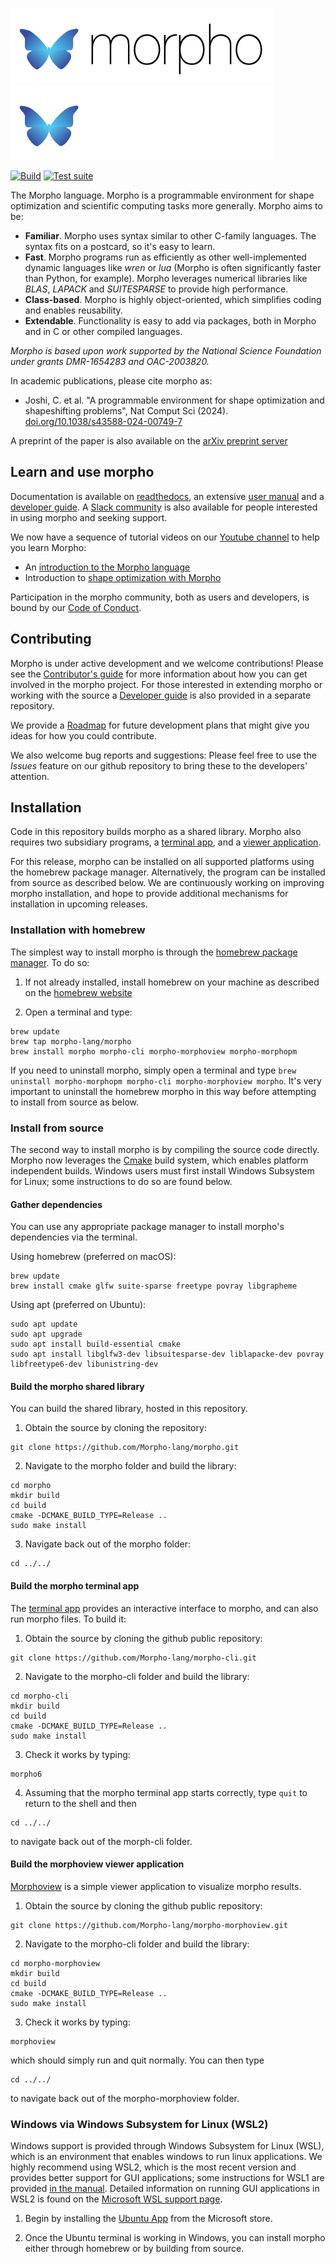 ![Morpho](https://github.com/Morpho-lang/morpho-manual/blob/main/src/Figures/morphologosmall.png#gh-light-mode-only)![Morpho](https://github.com/Morpho-lang/morpho-manual/blob/main/src/Figures/morphologosmall-white.png#gh-dark-mode-only)

[![Build](https://github.com/Morpho-lang/morpho/actions/workflows/build.yml/badge.svg)](https://github.com/Morpho-lang/morpho/actions/workflows/build.yml)
[![Test suite](https://github.com/Morpho-lang/morpho/actions/workflows/buildandtest.yml/badge.svg)](https://github.com/Morpho-lang/morpho/actions/workflows/buildandtest.yml)

The Morpho language. Morpho is a programmable environment for shape optimization and scientific computing tasks more generally. Morpho aims to be:

* **Familiar**. Morpho uses syntax similar to other C-family languages. The syntax fits on a postcard, so it's easy to learn.
* **Fast**. Morpho programs run as efficiently as other well-implemented dynamic languages like *wren* or *lua* (Morpho is often significantly faster than Python, for example). Morpho leverages numerical libraries like *BLAS*, *LAPACK* and *SUITESPARSE* to provide high performance.
* **Class-based**. Morpho is highly object-oriented, which simplifies coding and enables reusability.
* **Extendable**. Functionality is easy to add via packages, both in Morpho and in C or other compiled languages.

*Morpho is based upon work supported by the National Science Foundation under grants DMR-1654283 and OAC-2003820.*

In academic publications, please cite morpho as:

* Joshi, C. et al. "A programmable environment for shape optimization and shapeshifting problems", Nat Comput Sci (2024). [doi.org/10.1038/s43588-024-00749-7](https://doi.org/10.1038/s43588-024-00749-7)

A preprint of the paper is also available on the [arXiv preprint server](https://arxiv.org/abs/2208.07859)

## Learn and use morpho

Documentation is available on [readthedocs](https://morpho-lang.readthedocs.io/en/latest/), an extensive [user manual](https://github.com/Morpho-lang/morpho-manual/blob/main/manual.pdf) and a [developer guide](https://github.com/Morpho-lang/morpho-devguide/blob/main/devguide.pdf). A [Slack community](https://join.slack.com/t/morphoco/shared_invite/zt-1o6azavwl-XMtjjFwxW~P6C8rc~YbBlA) is also available for people interested in using morpho and seeking support.

We now have a sequence of tutorial videos on our [Youtube channel](https://www.youtube.com/@Morpho-lang) to help you learn Morpho: 

* An [introduction to the Morpho language](https://youtu.be/eVPGWpNDeq4)
* Introduction to [shape optimization with Morpho](https://youtu.be/odCkR0PDKa0)

Participation in the morpho community, both as users and developers, is bound by our [Code of Conduct](CODE_OF_CONDUCT.md).

## Contributing

Morpho is under active development and we welcome contributions! Please see the [Contributor's guide](CONTRIBUTING.md) for more information about how you can get involved in the morpho project. For those interested in extending morpho or working with the source a [Developer guide](https://github.com/Morpho-lang/morpho-devguide) is also provided in a separate repository. 

We provide a [Roadmap](https://github.com/Morpho-lang/morpho/wiki/Road-Map) for future development plans that might give you ideas for how you could contribute.

We also welcome bug reports and suggestions: Please feel free to use the *Issues* feature on our github repository to bring these to the developers' attention.

## Installation

Code in this repository builds morpho as a shared library. Morpho also requires two subsidiary programs, a [terminal app](https://github.com/Morpho-lang/morpho-cli), and a [viewer application](https://github.com/Morpho-lang/morpho-morphoview).

For this release, morpho can be installed on all supported platforms using the homebrew package manager. Alternatively, the program can be installed from source as described below. We are continuously working on improving morpho installation, and hope to provide additional mechanisms for installation in upcoming releases.

### Installation with homebrew

The simplest way to install morpho is through the [homebrew package manager](https://brew.sh). To do so:

1. If not already installed, install homebrew on your machine as described on the [homebrew website](https://brew.sh)

2. Open a terminal and type:

```
brew update
brew tap morpho-lang/morpho
brew install morpho morpho-cli morpho-morphoview morpho-morphopm
```

If you need to uninstall morpho, simply open a terminal and type `brew uninstall morpho-morphopm morpho-cli morpho-morphoview morpho`. It's very important to uninstall the homebrew morpho in this way before attempting to install from source as below.

### Install from source

The second way to install morpho is by compiling the source code directly. Morpho now leverages the [Cmake](https://cmake.org) build system, which enables platform independent builds. Windows users must first install Windows Subsystem for Linux; some instructions to do so are found below.

#### Gather dependencies

You can use any appropriate package manager to install morpho's dependencies via the terminal. 

Using homebrew (preferred on macOS):

```
brew update
brew install cmake glfw suite-sparse freetype povray libgrapheme
```

Using apt (preferred on Ubuntu):

```
sudo apt update
sudo apt upgrade
sudo apt install build-essential cmake
sudo apt install libglfw3-dev libsuitesparse-dev liblapacke-dev povray libfreetype6-dev libunistring-dev
```

#### Build the morpho shared library

You can build the shared library, hosted in this repository.

1. Obtain the source by cloning the repository:

```
git clone https://github.com/Morpho-lang/morpho.git
```

2. Navigate to the morpho folder and build the library:

```
cd morpho
mkdir build
cd build
cmake -DCMAKE_BUILD_TYPE=Release ..
sudo make install
```

3. Navigate back out of the morpho folder:

```
cd ../../
```

#### Build the morpho terminal app

The [terminal app](https://github.com/Morpho-lang/morpho-cli) provides an interactive interface to morpho, and can also run morpho files. To build it:

1. Obtain the source by cloning the github public repository:

```
git clone https://github.com/Morpho-lang/morpho-cli.git
```

2. Navigate to the morpho-cli folder and build the library:

```
cd morpho-cli
mkdir build
cd build
cmake -DCMAKE_BUILD_TYPE=Release ..
sudo make install
```

3. Check it works by typing:

```
morpho6
```

4. Assuming that the morpho terminal app starts correctly, type `quit` to return to the shell and then

```
cd ../../
```

to navigate back out of the morph-cli folder.

#### Build the morphoview viewer application

[Morphoview](https://github.com/Morpho-lang/morpho-morphoview) is a simple viewer application to visualize morpho results.

1. Obtain the source by cloning the github public repository:

```
git clone https://github.com/Morpho-lang/morpho-morphoview.git
```

2. Navigate to the morpho-cli folder and build the library:

```
cd morpho-morphoview
mkdir build
cd build
cmake -DCMAKE_BUILD_TYPE=Release ..
sudo make install
```

3. Check it works by typing:

```
morphoview
```

which should simply run and quit normally. You can then type

```
cd ../../
```

to navigate back out of the morpho-morphoview folder.

### Windows via Windows Subsystem for Linux (WSL2)

Windows support is provided through Windows Subsystem for Linux (WSL), which is an environment that enables windows to run linux applications. We highly recommend using WSL2, which is the most recent version and provides better support for GUI applications; some instructions for WSL1 are provided [in the manual](https://github.com/Morpho-lang/morpho-manual/blob/main/manual.pdf). Detailed information on running GUI applications in WSL2 is found on the [Microsoft WSL support page](https://learn.microsoft.com/en-us/windows/wsl/tutorials/gui-apps).

1. Begin by installing the [Ubuntu App](https://ubuntu.com/desktop/wsl) from the Microsoft store.

2. Once the Ubuntu terminal is working in Windows, you can install morpho either through homebrew or by building from source.
